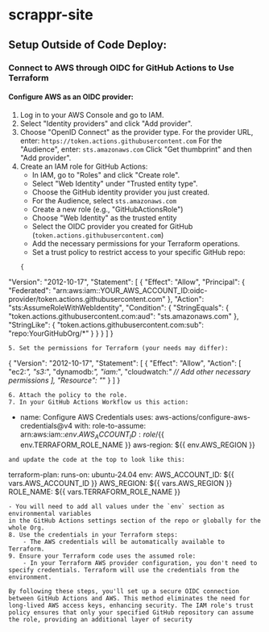 # scrappr-site

## Setup Outside of Code Deploy:

### Connect to AWS through OIDC for GitHub Actions to Use Terraform

#### Configure AWS as an OIDC provider:
1. Log in to your AWS Console and go to IAM.
2. Select "Identity providers" and click "Add provider".
3. Choose "OpenID Connect" as the provider type.
For the provider URL, enter: `https://token.actions.githubusercontent.com`
For the "Audience", enter: `sts.amazonaws.com`
Click "Get thumbprint" and then "Add provider".
4. Create an IAM role for GitHub Actions:
    - In IAM, go to "Roles" and click "Create role".
    - Select "Web Identity" under "Trusted entity type".
    - Choose the GitHub identity provider you just created.
    - For the Audience, select `sts.amazonaws.com`
    - Create a new role (e.g., "GitHubActionsRole")
    - Choose "Web Identity" as the trusted entity
    - Select the OIDC provider you created for GitHub (`token.actions.githubusercontent.com`)
    - Add the necessary permissions for your Terraform operations.
    - Set a trust policy to restrict access to your specific GitHub repo:
    ```
    {
  "Version": "2012-10-17",
  "Statement": [
    {
      "Effect": "Allow",
      "Principal": {
        "Federated": "arn:aws:iam::YOUR_AWS_ACCOUNT_ID:oidc-provider/token.actions.githubusercontent.com"
      },
      "Action": "sts:AssumeRoleWithWebIdentity",
      "Condition": {
        "StringEquals": {
            "token.actions.githubusercontent.com:aud": "sts.amazonaws.com"
        },
        "StringLike": {
            "token.actions.githubusercontent.com:sub": "repo:YourGitHubOrg/*"
        }
      }
    }
  ]
}
```
5. Set the permissions for Terraform (your needs may differ):
```
{
  "Version": "2012-10-17",
  "Statement": [
    {
      "Effect": "Allow",
      "Action": [
        "ec2:*",
        "s3:*",
        "dynamodb:*",
        "iam:*",
        "cloudwatch:*"
        // Add other necessary permissions
      ],
      "Resource": "*"
    }
  ]
}
```
6. Attach the policy to the role.
7. In your GitHub Actions Workflow us this action:
```
- name: Configure AWS Credentials
      uses: aws-actions/configure-aws-credentials@v4
      with:
        role-to-assume: arn:aws:iam::${{ env.AWS_ACCOUNT_ID }}:role/${{ env.TERRAFORM_ROLE_NAME }}
        aws-region: ${{ env.AWS_REGION }}
```
and update the code at the top to look like this:
```
terraform-plan:
    runs-on: ubuntu-24.04
    env:
      AWS_ACCOUNT_ID: ${{ vars.AWS_ACCOUNT_ID }}
      AWS_REGION: ${{ vars.AWS_REGION }}
      ROLE_NAME: ${{ vars.TERRAFORM_ROLE_NAME }}
```
- You will need to add all values under the `env` section as environmental variables
in the GitHub Actions settings section of the repo or globally for the whole Org.
8. Use the credentials in your Terraform steps:
    - The AWS credentials will be automatically available to Terraform.
9. Ensure your Terraform code uses the assumed role:
    - In your Terraform AWS provider configuration, you don't need to specify credentials. Terraform will use the credentials from the environment.

By following these steps, you'll set up a secure OIDC connection between GitHub Actions and AWS. This method eliminates the need for long-lived AWS access keys, enhancing security. The IAM role's trust policy ensures that only your specified GitHub repository can assume the role, providing an additional layer of security
